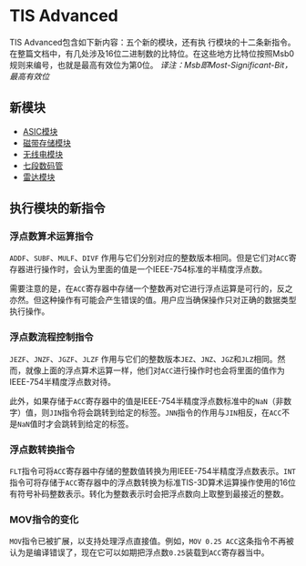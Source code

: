 # TIS Advanced

TIS Advanced包含如下新内容：五个新的模块，还有执 行模块的十二条新指令。
在整篇文档中，有几处涉及16位二进制数的比特位。在这些地方比特位按照Msb0规则来编号，也就是最高有效位为第0位。
*译注：Msb即Most-Significant-Bit，最高有效位*

## 新模块

- [ASIC模块](modules/asic_module.md)
- [磁带存储模块](modules/tape_storage.md)
- [无线电模块](modules/radio_module.md)
- [七段数码管](modules/seven_segment_display.md)
- [雷达模块](modules/radar_module.md)

## 执行模块的新指令

### 浮点数算术运算指令

`ADDF`、`SUBF`、`MULF`、`DIVF`
作用与它们分别对应的整数版本相同。但是它们对`ACC`寄存器进行操作时，会认为里面的值是一个IEEE-754标准的半精度浮点数。

需要注意的是，在`ACC`寄存器中存储一个整数再对它进行浮点运算是可行的，反之亦然。但这种操作有可能会产生错误的值。用户应当确保操作只对正确的数据类型执行操作。

### 浮点数流程控制指令

`JEZF`、`JNZF`、`JGZF`、`JLZF`
作用与它们的整数版本`JEZ`、`JNZ`、`JGZ`和`JLZ`相同。然 而，就像上面的浮点算术运算一样，他们对`ACC`进行操作时也会将里面的值作为IEEE-754半精度浮点数对待。

此外，如果存储于`ACC`寄存器中的值是IEEE-754半精度浮点数标准中的`NaN`（非数字）值，则`JIN`指令将会跳转到给定的标签。`JNN`指令的作用与`JIN`相反，在`ACC`不是`NaN`值时才会跳转到给定的标签。

### 浮点数转换指令

`FLT`指令可将`ACC`寄存器中存储的整数值转换为用IEEE-754半精度浮点数表示。`INT`指令可将存储于`ACC`寄存器中的浮点数转换为标准TIS-3D算术运算操作使用的16位有符号补码整数表示。转化为整数表示时会把浮点数向上取整到最接近的整数。

### MOV指令的变化

`MOV`指令已被扩展，以支持处理浮点直接值。例如，`MOV 0.25 ACC`这条指令不再被认为是编译错误了，现在它可以如期把浮点数`0.25`装载到`ACC`寄存器当中。
